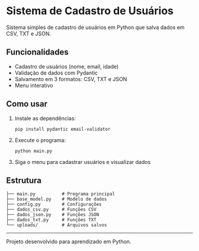 # Sistema de Cadastro de Usuários

Sistema simples de cadastro de usuários em Python que salva dados em CSV, TXT e JSON.

## Funcionalidades

- Cadastro de usuários (nome, email, idade)
- Validação de dados com Pydantic
- Salvamento em 3 formatos: CSV, TXT e JSON
- Menu interativo

## Como usar

1. Instale as dependências:
   ```
   pip install pydantic email-validator
   ```

2. Execute o programa:
   ```
   python main.py
   ```

3. Siga o menu para cadastrar usuários e visualizar dados

## Estrutura

```
├── main.py          # Programa principal
├── base_model.py    # Modelo de dados
├── config.py        # Configurações
├── dados_csv.py     # Funções CSV
├── dados_json.py    # Funções JSON
├── dados_txt.py     # Funções TXT
└── uploads/         # Arquivos salvos
```

---

Projeto desenvolvido para aprendizado em Python.
